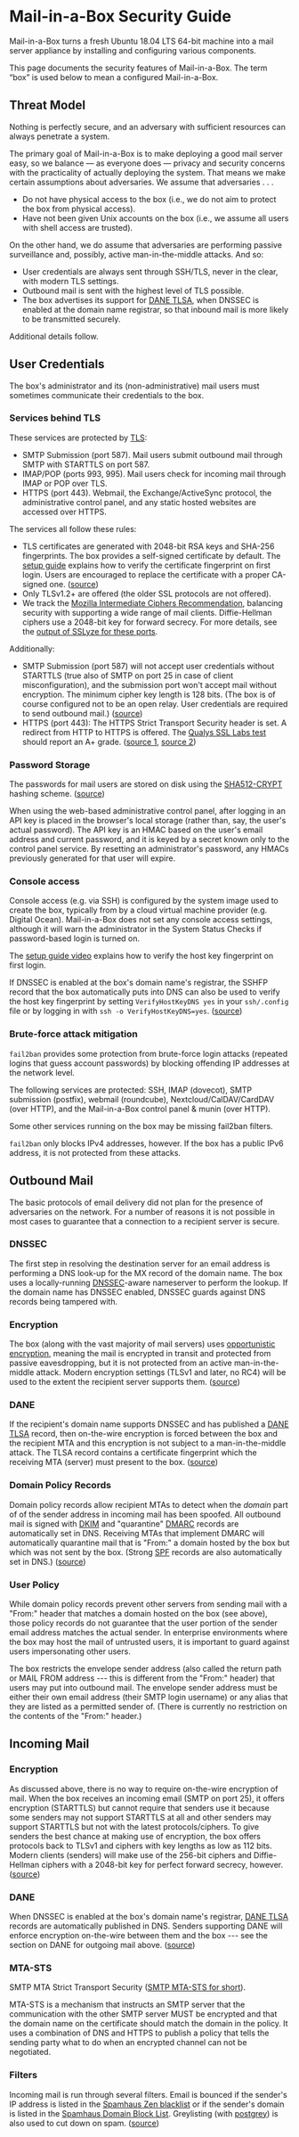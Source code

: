 Mail-in-a-Box Security Guide
============================

Mail-in-a-Box turns a fresh Ubuntu 18.04 LTS 64-bit machine into a mail server appliance by installing and configuring various components.

This page documents the security features of Mail-in-a-Box. The term “box” is used below to mean a configured Mail-in-a-Box.

Threat Model
------------

Nothing is perfectly secure, and an adversary with sufficient resources can always penetrate a system.

The primary goal of Mail-in-a-Box is to make deploying a good mail server easy, so we balance ― as everyone does ― privacy and security concerns with the practicality of actually deploying the system. That means we make certain assumptions about adversaries. We assume that adversaries . . .

* Do not have physical access to the box (i.e., we do not aim to protect the box from physical access).
* Have not been given Unix accounts on the box (i.e., we assume all users with shell access are trusted).

On the other hand, we do assume that adversaries are performing passive surveillance and, possibly, active man-in-the-middle attacks. And so:

* User credentials are always sent through SSH/TLS, never in the clear, with modern TLS settings.
* Outbound mail is sent with the highest level of TLS possible.
* The box advertises its support for [DANE TLSA](https://en.wikipedia.org/wiki/DNS-based_Authentication_of_Named_Entities), when DNSSEC is enabled at the domain name registrar, so that inbound mail is more likely to be transmitted securely.

Additional details follow.

User Credentials
----------------

The box's administrator and its (non-administrative) mail users must sometimes communicate their credentials to the box.

### Services behind TLS

These services are protected by [TLS](https://en.wikipedia.org/wiki/Transport_Layer_Security):

* SMTP Submission (port 587). Mail users submit outbound mail through SMTP with STARTTLS on port 587.
* IMAP/POP (ports 993, 995). Mail users check for incoming mail through IMAP or POP over TLS.
* HTTPS (port 443). Webmail, the Exchange/ActiveSync protocol, the administrative control panel, and any static hosted websites are accessed over HTTPS.

The services all follow these rules:

* TLS certificates are generated with 2048-bit RSA keys and SHA-256 fingerprints. The box provides a self-signed certificate by default. The [setup guide](https://mailinabox.email/guide.html) explains how to verify the certificate fingerprint on first login. Users are encouraged to replace the certificate with a proper CA-signed one. ([source](setup/ssl.sh))
* Only TLSv1.2+ are offered (the older SSL protocols are not offered).
* We track the [Mozilla Intermediate Ciphers Recommendation](https://wiki.mozilla.org/Security/Server_Side_TLS), balancing security with supporting a wide range of mail clients. Diffie-Hellman ciphers use a 2048-bit key for forward secrecy. For more details, see the [output of SSLyze for these ports](tests/tls_results.txt).

Additionally:

* SMTP Submission (port 587) will not accept user credentials without STARTTLS (true also of SMTP on port 25 in case of client misconfiguration), and the submission port won't accept mail without encryption. The minimum cipher key length is 128 bits. (The box is of course configured not to be an open relay. User credentials are required to send outbound mail.) ([source](setup/mail-postfix.sh))
* HTTPS (port 443): The HTTPS Strict Transport Security header is set. A redirect from HTTP to HTTPS is offered. The [Qualys SSL Labs test](https://www.ssllabs.com/ssltest) should report an A+ grade. ([source 1](conf/nginx-ssl.conf), [source 2](conf/nginx.conf))

### Password Storage

The passwords for mail users are stored on disk using the [SHA512-CRYPT](http://man7.org/linux/man-pages/man3/crypt.3.html) hashing scheme. ([source](management/mailconfig.py))

When using the web-based administrative control panel, after logging in an API key is placed in the browser's local storage (rather than, say, the user's actual password). The API key is an HMAC based on the user's email address and current password, and it is keyed by a secret known only to the control panel service. By resetting an administrator's password, any HMACs previously generated for that user will expire.

### Console access

Console access (e.g. via SSH) is configured by the system image used to create the box, typically from by a cloud virtual machine provider (e.g. Digital Ocean). Mail-in-a-Box does not set any console access settings, although it will warn the administrator in the System Status Checks if password-based login is turned on.

The [setup guide video](https://mailinabox.email/) explains how to verify the host key fingerprint on first login.

If DNSSEC is enabled at the box's domain name's registrar, the SSHFP record that the box automatically puts into DNS can also be used to verify the host key fingerprint by setting `VerifyHostKeyDNS yes` in your `ssh/.config` file or by logging in with `ssh -o VerifyHostKeyDNS=yes`. ([source](management/dns_update.py))

### Brute-force attack mitigation

`fail2ban` provides some protection from brute-force login attacks (repeated logins that guess account passwords) by blocking offending IP addresses at the network level.

The following services are protected: SSH, IMAP (dovecot), SMTP submission (postfix), webmail (roundcube), Nextcloud/CalDAV/CardDAV (over HTTP), and the Mail-in-a-Box control panel & munin (over HTTP).

Some other services running on the box may be missing fail2ban filters.

`fail2ban` only blocks IPv4 addresses, however. If the box has a public IPv6 address, it is not protected from these attacks.

Outbound Mail
-------------

The basic protocols of email delivery did not plan for the presence of adversaries on the network. For a number of reasons it is not possible in most cases to guarantee that a connection to a recipient server is secure.

### DNSSEC

The first step in resolving the destination server for an email address is performing a DNS look-up for the MX record of the domain name. The box uses a locally-running [DNSSEC](https://en.wikipedia.org/wiki/DNSSEC)-aware nameserver to perform the lookup. If the domain name has DNSSEC enabled, DNSSEC guards against DNS records being tampered with.

### Encryption

The box (along with the vast majority of mail servers) uses [opportunistic encryption](https://en.wikipedia.org/wiki/Opportunistic_encryption), meaning the mail is encrypted in transit and protected from passive eavesdropping, but it is not protected from an active man-in-the-middle attack. Modern encryption settings (TLSv1 and later, no RC4) will be used to the extent the recipient server supports them. ([source](setup/mail-postfix.sh))

### DANE

If the recipient's domain name supports DNSSEC and has published a [DANE TLSA](https://en.wikipedia.org/wiki/DNS-based_Authentication_of_Named_Entities) record, then on-the-wire encryption is forced between the box and the recipient MTA and this encryption is not subject to a man-in-the-middle attack. The TLSA record contains a certificate fingerprint which the receiving MTA (server) must present to the box. ([source](setup/mail-postfix.sh))

### Domain Policy Records

Domain policy records allow recipient MTAs to detect when the _domain_ part of of the sender address in incoming mail has been spoofed. All outbound mail is signed with [DKIM](https://en.wikipedia.org/wiki/DomainKeys_Identified_Mail) and "quarantine" [DMARC](https://en.wikipedia.org/wiki/DMARC) records are automatically set in DNS. Receiving MTAs that implement DMARC will automatically quarantine mail that is "From:" a domain hosted by the box but which was not sent by the box. (Strong [SPF](https://en.wikipedia.org/wiki/Sender_Policy_Framework) records are also automatically set in DNS.) ([source](management/dns_update.py))

### User Policy

While domain policy records prevent other servers from sending mail with a "From:" header that matches a domain hosted on the box (see above), those policy records do not guarantee that the user portion of the sender email address matches the actual sender. In enterprise environments where the box may host the mail of untrusted users, it is important to guard against users impersonating other users.

The box restricts the envelope sender address (also called the return path or MAIL FROM address --- this is different from the "From:" header) that users may put into outbound mail. The envelope sender address must be either their own email address (their SMTP login username) or any alias that they are listed as a permitted sender of. (There is currently no restriction on the contents of the "From:" header.)

Incoming Mail
-------------

### Encryption

As discussed above, there is no way to require on-the-wire encryption of mail. When the box receives an incoming email (SMTP on port 25), it offers encryption (STARTTLS) but cannot require that senders use it because some senders may not support STARTTLS at all and other senders may support STARTTLS but not with the latest protocols/ciphers. To give senders the best chance at making use of encryption, the box offers protocols back to TLSv1 and ciphers with key lengths as low as 112 bits. Modern clients (senders) will make use of the 256-bit ciphers and Diffie-Hellman ciphers with a 2048-bit key for perfect forward secrecy, however. ([source](setup/mail-postfix.sh))

### DANE

When DNSSEC is enabled at the box's domain name's registrar, [DANE TLSA](https://en.wikipedia.org/wiki/DNS-based_Authentication_of_Named_Entities) records are automatically published in DNS. Senders supporting DANE will enforce encryption on-the-wire between them and the box --- see the section on DANE for outgoing mail above. ([source](management/dns_update.py))

### MTA-STS

SMTP MTA Strict Transport Security ([SMTP MTA-STS for short](https://en.wikipedia.org/wiki/Simple_Mail_Transfer_Protocol#SMTP_MTA_Strict_Transport_Security)). 

MTA-STS is a mechanism that instructs an SMTP server that the communication with the other SMTP server MUST be encrypted and that the domain name on the certificate should match the domain in the policy. It uses a combination of DNS and HTTPS to publish a policy that tells the sending party what to do when an encrypted channel can not be negotiated.

### Filters

Incoming mail is run through several filters. Email is bounced if the sender's IP address is listed in the [Spamhaus Zen blacklist](http://www.spamhaus.org/zen/) or if the sender's domain is listed in the [Spamhaus Domain Block List](http://www.spamhaus.org/dbl/). Greylisting (with [postgrey](http://postgrey.schweikert.ch/)) is also used to cut down on spam. ([source](setup/mail-postfix.sh))
